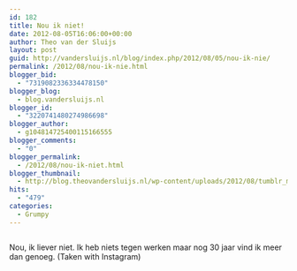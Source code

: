 ```yaml
---
id: 182
title: Nou ik niet!
date: 2012-08-05T16:06:00+00:00
author: Theo van der Sluijs
layout: post
guid: http://vandersluijs.nl/blog/index.php/2012/08/05/nou-ik-nie/
permalink: /2012/08/nou-ik-nie.html
blogger_bid:
  - "7319082336334478150"
blogger_blog:
  - blog.vandersluijs.nl
blogger_id:
  - "3220741480274986698"
blogger_author:
  - g104814725400115166555
blogger_comments:
  - "0"
blogger_permalink:
  - /2012/08/nou-ik-niet.html
blogger_thumbnail:
  - http://blog.theovandersluijs.nl/wp-content/uploads/2012/08/tumblr_m8a9qzjhFO1rpqrb1o1_1280-300x300.jpg
hits:
  - "479"
categories:
  - Grumpy
---
```

<div>
  <img alt="" src="https://vandersluijs.resultants-e.nl/2012/08/tumblr_m8a9qzjhFO1rpqrb1o1_1280-300x300.jpg" />
</div>

Nou, ik liever niet. Ik heb niets tegen werken maar nog 30 jaar vind ik meer dan genoeg. (Taken with Instagram)